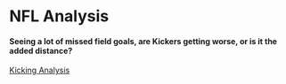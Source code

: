 # NFL Analysis

#### Seeing a lot of missed field goals, are Kickers getting worse, or is it the added distance?

[Kicking Analysis](kicking_analysis/kicking_analysis.csv)
